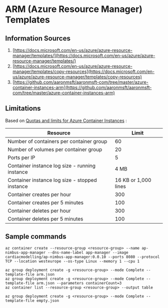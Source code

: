 # ARM (Azure Resource Manager) Templates

## Information Sources

 1. [https://docs.microsoft.com/en-us/azure/azure-resource-manager/templates/](https://docs.microsoft.com/en-us/azure/azure-resource-manager/templates/)
 1. [https://docs.microsoft.com/en-us/azure/azure-resource-manager/templates/copy-resources](https://docs.microsoft.com/en-us/azure/azure-resource-manager/templates/copy-resources)
 1. [https://github.com/aaronmsft/aaronmsft-com/tree/master/azure-container-instances-arm](https://github.com/aaronmsft/aaronmsft-com/tree/master/azure-container-instances-arm)

## Limitations

Based on [Quotas and limits for Azure Container Instances](https://docs.microsoft.com/en-us/azure/container-instances/container-instances-quotas) :

Resource | Limit
--- | ---
Number of containers per container group | 60
Number of volumes per container group | 20
Ports per IP | 5
Container instance log size - running instance | 4 MB
Container instance log size - stopped instance | 16 KB or 1,000 lines
Container creates per hour | 300
Container creates per 5 minutes | 100
Container deletes per hour | 300
Container deletes per 5 minutes | 100

## Sample commands

```
az container create --resource-group <resource-group> --name ap-nimbus-app-manager --dns-name-label app-manager --image cardiacmodelling/ap-nimbus-app-manager:0.0.10 --ports 8080 --protocol TCP --location westeurope --os-type Linux --memory 1 --cpu 1

az group deployment create -g <resource-group> --mode Complete --template-file arm.json
az group deployment create -g <resource-group> --mode Complete --template-file arm.json --parameters containerCount=3
az container list --resource-group <resource-group> --output table

az group deployment create -g <resource-group> --mode Complete --template-file empty.json

```